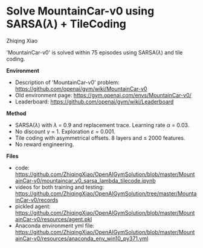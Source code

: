 # Solve MountainCar-v0 using SARSA(_λ_) + TileCoding

Zhiqing Xiao

'MountainCar-v0' is solved within 75 episodes using SARSA(_λ_) and tile coding.

**Environment**
- Description of 'MountainCar-v0' problem: https://github.com/openai/gym/wiki/MountainCar-v0
- Old environment page: https://gym.openai.com/envs/MountainCar-v0/
- Leaderboard: https://github.com/openai/gym/wiki/Leaderboard

**Method**
- SARSA(_λ_) with _λ_ = 0.9 and replacement trace. Learning rate _α_ = 0.03.
- No discount _γ_ = 1. Exploration _ε_ = 0.001.
- Tile coding with asymmetrical offsets. 8 layers and ≤ 2000 features.
- No reward engineering.

**Files**
- code: https://github.com/ZhiqingXiao/OpenAIGymSolution/blob/master/MountainCar-v0/mountaincar_v0_sarsa_lambda_tilecode.ipynb
- videos for both training and testing: https://github.com/ZhiqingXiao/OpenAIGymSolution/tree/master/MountainCar-v0/records
- pickled agent: https://github.com/ZhiqingXiao/OpenAIGymSolution/blob/master/MountainCar-v0/resources/agent.pkl
- Anaconda environment yml file: https://github.com/ZhiqingXiao/OpenAIGymSolution/blob/master/MountainCar-v0/resources/anaconda_env_win10_py371.yml
